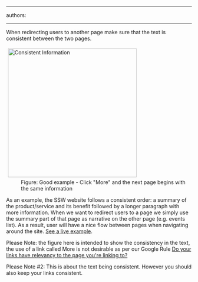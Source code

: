 

---
authors:

---




<span class='intro'> <p>When redirecting users to another page make sure that the 
     text is consistent between the two pages.
                </p> </span>

<dl class="goodImage">
   <dt>
      <img alt="Consistent Information" src="http&#58;//www.ssw.com.au/SSW/Standards/Rules/Images/ConsistentInformation.gif" style="margin&#58;5px;width&#58;349px;" /> 
   </dt><dd>Figure&#58; Good example - Click &quot;More&quot; and the next page begins with the same information</dd></dl><p> As an example, the SSW website follows a consistent order&#58; a summary of the product/service and its benefit followed by a longer paragraph with more information. When we want to redirect users to a page we simply use the summary part of that page as narrative on the other page (e.g. events list). As a result, user will have a nice flow between pages when navigating around the site. 
   <a href="http&#58;//www.ssw.com.au/ssw/Events/">See a live example</a>. </p><p> Please Note&#58; the figure here is intended to show the consistency in the text, the use of a link called More is not desirable as per our Google Rule 
   <a href="http&#58;//www.ssw.com.au/ssw/Standards/Rules/RulesToBetterGoogleRankings.aspx#Relevancy">Do your links have relevancy to the page you're linking to?</a> </p><p> Please Note #2&#58; This is about the text being consistent. However you should also keep your links consistent. </p>


